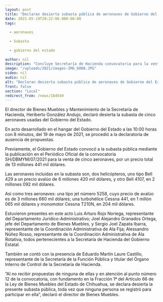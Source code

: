 ```yaml
---
layout: post
title: "Declaran desierta subasta pública de aeronaves de Gobierno del Estado"
date: 2021-05-19T20:22:00.000-06:00
tags:
  
  - aeronaves
  
  - Subasta
  
  - gobierno del estado
  
author: nil
description: "Concluye Secretaría de Hacienda convocatoria para la venta de la flota aérea al no presentarse propuestas"
image: "/uploads/2021/images-IMG_6008.JPG"
video: nil
audio: nil
alt: "Declaran desierta subasta pública de aeronaves de Gobierno del Estado"
front: false
section: "Local"
redirect_from: /news/184549
---
```


El director de Bienes Muebles y Mantenimiento de la Secretaría de Hacienda, Heriberto González Andujo, declaró desierta la subasta de cinco aeronaves usadas del Gobierno del Estado.

En acto desarrollado en el hangar del Gobierno del Estado a las 10:00 horas con 8 minutos, del 19 de mayo de 2021, se procedió a la declaratoria de ausencia de propuestas.

Previamente, el Gobierno del Estado convocó a la subasta pública mediante la publicación en el Periódico Oficial de la convocatoria SH/DBMYM/07/2021 para la venta de cinco aeronaves, por un precio total de 13 millones 441 mil dólares.

Las aeronaves incluidas en la subasta son, dos helicópteros, uno tipo Bell 429 a un precio avalúo de 6 millones 420 mil dólares, y otro Bell 4107, en 2 millones 092 mil dólares.

Así como tres aeronaves: una tipo jet número 5258, cuyo precio de avalúo es de 3 millones 660 mil dólares; una turbohélice Cessna 441, en 1 millón 065 mil dólares y monomotor Cessna T210N, en 204 mil dólares.

Estuvieron presentes en este acto Luis Arturo Rojo Noriega, representante del Departamento Jurídico-Administrativo; Joel Alejandro Granados Ortega, jefe del Departamento de Bienes Muebles, y Sergio Joel Zapata Ibarra, representante de la Coordinación Administrativa de Ala Fija; Alessandro Núñez Rosso, representante de la Coordinación Administrativa de Ala Rotativa, todos pertenecientes a la Secretaría de Hacienda del Gobierno Estatal.

También se contó con la presencia de Eduardo Martín Laure Castillo, representante de la Secretaría de la Función Pública y titular del Órgano Interno de Control de la Secretaría de Hacienda.

“Al no recibir propuestas de ninguna de ellas y en atención al punto número 12 de la convocatoria, con fundamento en la Fracción 1ª del Artículo 66 de la Ley de Bienes Muebles del Estado de Chihuahua, se declara desierta la presente subasta pública, toda vez que ninguna persona se registró para participar en ella”, declaró el director de Bienes Muebles.